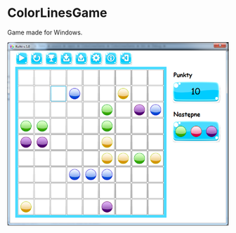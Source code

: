 # ColorLinesGame
Game made for Windows.

![alt text](https://github.com/rafalk86/ColorLinesGame/blob/master/colorlinesgame.png)
